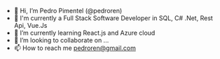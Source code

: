 - 👋 Hi, I’m Pedro Pimentel (@pedroren)
- 👀 I'm currently a Full Stack Software Developer in SQL, C# .Net, Rest Api, Vue.Js
- 🌱 I’m currently learning React.js and Azure cloud
- 💞️ I’m looking to collaborate on ...
- 📫 How to reach me pedroren@gmail.com

<!---
pedroren/pedroren is a ✨ special ✨ repository because its `README.md` (this file) appears on your GitHub profile.
You can click the Preview link to take a look at your changes.
--->
